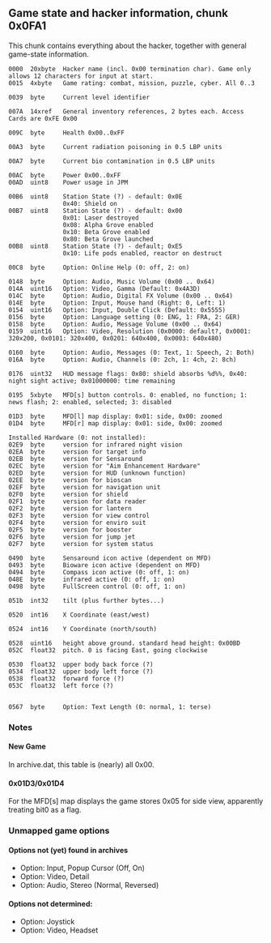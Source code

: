 ## Game state and hacker information, chunk 0x0FA1

This chunk contains everything about the hacker, together with general game-state information.


    0000  20xbyte  Hacker name (incl. 0x00 termination char). Game only allows 12 characters for input at start.
    0015  4xbyte   Game rating: combat, mission, puzzle, cyber. All 0..3

    0039  byte     Current level identifier

    007A  14xref   General inventory references, 2 bytes each. Access Cards are 0xFE 0x00

    009C  byte     Health 0x00..0xFF

    00A3  byte     Current radiation poisoning in 0.5 LBP units

    00A7  byte     Current bio contamination in 0.5 LBP units

    00AC  byte     Power 0x00..0xFF
    00AD  uint8    Power usage in JPM

    00B6  uint8    Station State (?) - default: 0x0E
                   0x40: Shield on
    00B7  uint8    Station State (?) - default: 0x00
                   0x01: Laser destroyed
                   0x08: Alpha Grove enabled
                   0x10: Beta Grove enabled
                   0x80: Beta Grove launched
    00B8  uint8    Station State (?) - default; 0xE5
                   0x10: Life pods enabled, reactor on destruct

    00C8  byte     Option: Online Help (0: off, 2: on)

    0148  byte     Option: Audio, Music Volume (0x00 .. 0x64)
    014A  uint16   Option: Video, Gamma (Default: 0x4A3D)
    014C  byte     Option: Audio, Digital FX Volume (0x00 .. 0x64)
    014E  byte     Option: Input, Mouse hand (Right: 0, Left: 1)
    0154  uint16   Option: Input, Double Click (Default: 0x5555)
    0156  byte     Option: Language setting (0: ENG, 1: FRA, 2: GER)
    0158  byte     Option: Audio, Message Volume (0x00 .. 0x64)  
    0159  uint16   Option: Video, Resolution (0x0000: default?, 0x0001: 320x200, 0x0101: 320x400, 0x0201: 640x400, 0x0003: 640x480)  

    0160  byte     Option: Audio, Messages (0: Text, 1: Speech, 2: Both)
    016A  byte     Option: Audio, Channels (0: 2ch, 1: 4ch, 2: 8ch)

    0176  uint32   HUD message flags: 0x80: shield absorbs %d%%, 0x40: night sight active; 0x01000000: time remaining

    0195  5xbyte   MFD[s] button controls. 0: enabled, no function; 1: news flash; 2: enabled, selected; 3: disabled

    01D3  byte     MFD[l] map display: 0x01: side, 0x00: zoomed
    01D4  byte     MFD[r] map display: 0x01: side, 0x00: zoomed

    Installed Hardware (0: not installed):
    02E9  byte     version for infrared night vision
    02EA  byte     version for target info
    02EB  byte     version for Sensaround
    02EC  byte     version for "Aim Enhancement Hardware"
    02ED  byte     version for HUD (unknown function)
    02EE  byte     version for bioscan
    02EF  byte     version for navigation unit
    02F0  byte     version for shield
    02F1  byte     version for data reader
    02F2  byte     version for lantern
    02F3  byte     version for view control
    02F4  byte     version for enviro suit
    02F5  byte     version for booster
    02F6  byte     version for jump jet
    02F7  byte     version for system status

    0490  byte     Sensaround icon active (dependent on MFD)
    0493  byte     Bioware icon active (dependent on MFD)
    0494  byte     Compass icon active (0: off, 1: on)
    048E  byte     infrared active (0: off, 1: on)
    0498  byte     FullScreen control (0: off, 1: on)

    051b  int32    tilt (plus further bytes...)

    0520  int16    X Coordinate (east/west)

    0524  int16    Y Coordinate (north/south)

    0528  uint16   height above ground. standard head height: 0x00BD
    052C  float32  pitch. 0 is facing East, going clockwise  

    0530  float32  upper body back force (?)
    0534  float32  upper body left force (?)
    0538  float32  forward force (?)
    053C  float32  left force (?)


    0567  byte     Option: Text Length (0: normal, 1: terse)

### Notes

#### New Game
In archive.dat, this table is (nearly) all 0x00.

#### 0x01D3/0x01D4
For the MFD[s] map displays the game stores 0x05 for side view, apparently treating bit0 as a flag.


### Unmapped game options

#### Options not (yet) found in archives
* Option: Input, Popup Cursor (Off, On)
* Option: Video, Detail
* Option: Audio, Stereo (Normal, Reversed)

#### Options not determined:
* Option: Joystick
* Option: Video, Headset
